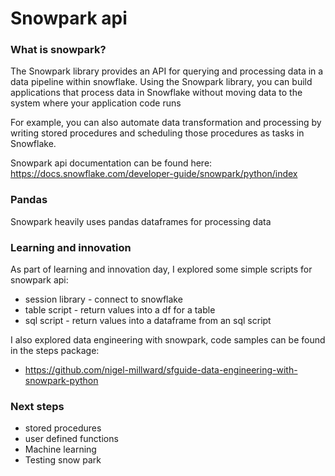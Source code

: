 # Snowpark api 

### What is snowpark?
The Snowpark library provides an  API for querying and processing data in a data pipeline within snowflake. 
Using the Snowpark library, you can build applications that process data in Snowflake without moving data to the system where your application code runs

For example, you can also automate data transformation and processing by writing stored procedures and scheduling those procedures as tasks in Snowflake.

Snowpark api documentation can be found here:
https://docs.snowflake.com/developer-guide/snowpark/python/index

### Pandas
Snowpark heavily uses pandas dataframes for processing data

### Learning and innovation 
As part of learning and innovation day, I explored some simple scripts for snowpark api:
- session library - connect to snowflake
- table script - return values into a df for a table
- sql script - return values into a dataframe from an sql script

I also explored data engineering with snowpark, code samples can be found in the steps package:
- https://github.com/nigel-millward/sfguide-data-engineering-with-snowpark-python

### Next steps
- stored procedures
- user defined functions
- Machine learning
- Testing snow park
